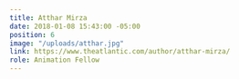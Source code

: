 ```yaml
---
title: Atthar Mirza
date: 2018-01-08 15:43:00 -05:00
position: 6
image: "/uploads/atthar.jpg"
link: https://www.theatlantic.com/author/atthar-mirza/
role: Animation Fellow
---
```


